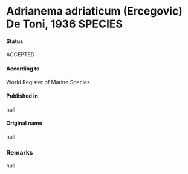 Adrianema adriaticum (Ercegovic) De Toni, 1936 SPECIES
=======

#### Status
ACCEPTED

#### According to
World Register of Marine Species

#### Published in
null

#### Original name
null

### Remarks
null